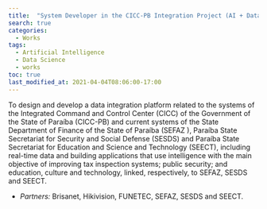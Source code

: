 ```yaml
---
title:  "System Developer in the CICC-PB Integration Project (AI + Data Science)"
search: true
categories: 
  - Works
tags:
  - Artificial Intelligence
  - Data Science
  - works
toc: true
last_modified_at: 2021-04-04T08:06:00-17:00
---
```

To design and develop a data integration platform related to the systems of the Integrated Command and Control Center (CICC) of the Government of the State of Paraíba (CICC-PB) and current systems of the State Department of Finance of the State of Paraíba (SEFAZ ), Paraíba State Secretariat for Security and Social Defense (SESDS) and Paraíba State Secretariat for Education and Science and Technology (SEECT), including real-time data and building applications that use intelligence with the main objective of improving tax inspection systems; public security; and education, culture and technology, linked, respectively, to SEFAZ, SESDS and SEECT.

- *Partners:* Brisanet, Hikivision, FUNETEC, SEFAZ, SESDS and SEECT.